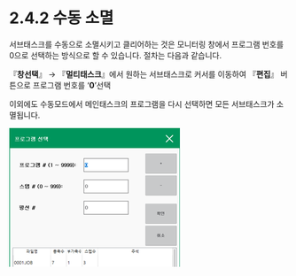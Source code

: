 # 2.4.2 수동 소멸

서브태스크를 수동으로 소멸시키고 클리어하는 것은 모니터링 창에서 프로그램 번호를 0으로 선택하는 방식으로 할 수 있습니다. 절차는 다음과 같습니다.

『**창선택**』 → 『**멀티태스크**』에서 원하는 서브태스크로 커서를 이동하여 『**편집**』 버튼으로 프로그램 번호를 ‘**0**’선택

이외에도 수동모드에서 메인태스크의 프로그램을 다시 선택하면 모든 서브태스크가 소멸됩니다.

![그림 2 6 멀티태스크 수동 소멸](../../_assets/image.png)

